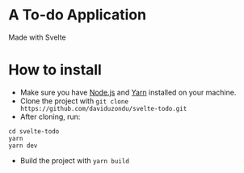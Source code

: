 # A To-do Application
Made with Svelte

# How to install
- Make sure you have [Node.js](https://nodejs.org) and [Yarn](https://yarnpkg.org) installed on your machine.
- Clone the project with `git clone https://github.com/daviduzondu/svelte-todo.git`
- After cloning, run:
```
cd svelte-todo
yarn
yarn dev
```
- Build the project with `yarn build`